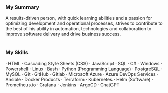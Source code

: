 ### My Summary
A results-driven person, with quick learning abilities and a passion for optimizing development and operational processes, strives to contribute to the best of his ability in automation, technologies and collaboration to improve software delivery and drive business success.

#

### My Skills
· HTML · Cascading Style Sheets (CSS) · JavaScript · SQL · C# · Windows · Powershell · Linux · Bash · Python (Programming Language) · PostgreSQL · MySQL · Git · GitHub · Gitlab · Microsoft Azure · Azure DevOps Services · Ansible · Docker Products · Terraform · Kubernetes · Helm (Software) · Prometheus.io · Grafana · Jenkins · ArgoCD · ChatGPT
